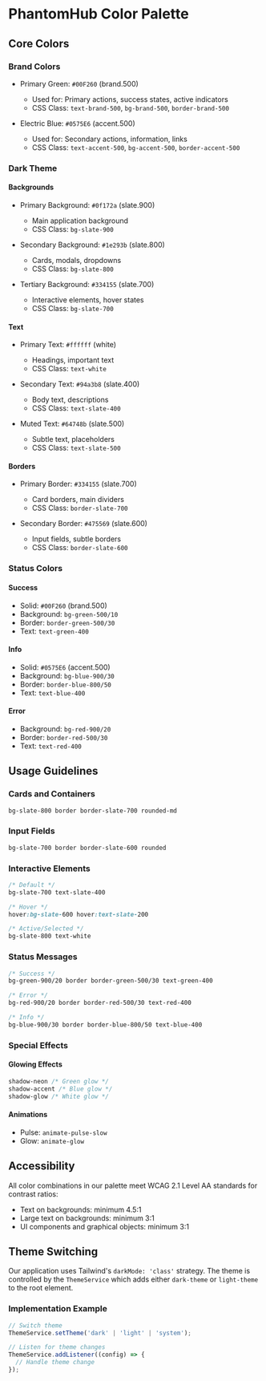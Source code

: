 # PhantomHub Color Palette

## Core Colors

### Brand Colors
- Primary Green: `#00F260` (brand.500)
  - Used for: Primary actions, success states, active indicators
  - CSS Class: `text-brand-500`, `bg-brand-500`, `border-brand-500`

- Electric Blue: `#0575E6` (accent.500)
  - Used for: Secondary actions, information, links
  - CSS Class: `text-accent-500`, `bg-accent-500`, `border-accent-500`

### Dark Theme

#### Backgrounds
- Primary Background: `#0f172a` (slate.900)
  - Main application background
  - CSS Class: `bg-slate-900`

- Secondary Background: `#1e293b` (slate.800)
  - Cards, modals, dropdowns
  - CSS Class: `bg-slate-800`

- Tertiary Background: `#334155` (slate.700)
  - Interactive elements, hover states
  - CSS Class: `bg-slate-700`

#### Text
- Primary Text: `#ffffff` (white)
  - Headings, important text
  - CSS Class: `text-white`

- Secondary Text: `#94a3b8` (slate.400)
  - Body text, descriptions
  - CSS Class: `text-slate-400`

- Muted Text: `#64748b` (slate.500)
  - Subtle text, placeholders
  - CSS Class: `text-slate-500`

#### Borders
- Primary Border: `#334155` (slate.700)
  - Card borders, main dividers
  - CSS Class: `border-slate-700`

- Secondary Border: `#475569` (slate.600)
  - Input fields, subtle borders
  - CSS Class: `border-slate-600`

### Status Colors

#### Success
- Solid: `#00F260` (brand.500)
- Background: `bg-green-500/10`
- Border: `border-green-500/30`
- Text: `text-green-400`

#### Info
- Solid: `#0575E6` (accent.500)
- Background: `bg-blue-900/30`
- Border: `border-blue-800/50`
- Text: `text-blue-400`

#### Error
- Background: `bg-red-900/20`
- Border: `border-red-500/30`
- Text: `text-red-400`

## Usage Guidelines

### Cards and Containers
```css
bg-slate-800 border border-slate-700 rounded-md
```

### Input Fields
```css
bg-slate-700 border border-slate-600 rounded
```

### Interactive Elements
```css
/* Default */
bg-slate-700 text-slate-400

/* Hover */
hover:bg-slate-600 hover:text-slate-200

/* Active/Selected */
bg-slate-800 text-white
```

### Status Messages
```css
/* Success */
bg-green-900/20 border border-green-500/30 text-green-400

/* Error */
bg-red-900/20 border border-red-500/30 text-red-400

/* Info */
bg-blue-900/30 border border-blue-800/50 text-blue-400
```

### Special Effects

#### Glowing Effects
```css
shadow-neon /* Green glow */
shadow-accent /* Blue glow */
shadow-glow /* White glow */
```

#### Animations
- Pulse: `animate-pulse-slow`
- Glow: `animate-glow`

## Accessibility

All color combinations in our palette meet WCAG 2.1 Level AA standards for contrast ratios:
- Text on backgrounds: minimum 4.5:1
- Large text on backgrounds: minimum 3:1
- UI components and graphical objects: minimum 3:1

## Theme Switching

Our application uses Tailwind's `darkMode: 'class'` strategy. The theme is controlled by the `ThemeService` which adds either `dark-theme` or `light-theme` to the root element.

### Implementation Example
```typescript
// Switch theme
ThemeService.setTheme('dark' | 'light' | 'system');

// Listen for theme changes
ThemeService.addListener((config) => {
  // Handle theme change
});
``` 